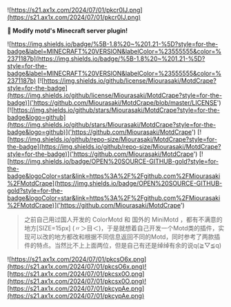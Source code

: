 
![https://s21.ax1x.com/2024/07/01/pkcr0IJ.png](https://s21.ax1x.com/2024/07/01/pkcr0IJ.png)

**🖤 Modify motd's Minecraft server plugin!**

![https://img.shields.io/badge/%5B-1.8%20~%201.21-%5D?style=for-the-badge&label=MINECRAFT%20VERSION&labelColor=%23555555&color=%2371187b](https://img.shields.io/badge/%5B-1.8%20~%201.21-%5D?style=for-the-badge&label=MINECRAFT%20VERSION&labelColor=%23555555&color=%2371187b) [![https://img.shields.io/github/license/Miourasaki/MotdCrape?style=for-the-badge](https://img.shields.io/github/license/Miourasaki/MotdCrape?style=for-the-badge)]('https://github.com/Miourasaki/MotdCrape/blob/master/LICENSE') [![https://img.shields.io/github/stars/Miourasaki/MotdCrape?style=for-the-badge&logo=github](https://img.shields.io/github/stars/Miourasaki/MotdCrape?style=for-the-badge&logo=github)]('https://github.com/Miourasaki/MotdCrape') [![https://img.shields.io/github/repo-size/Miourasaki/MotdCrape?style=for-the-badge](https://img.shields.io/github/repo-size/Miourasaki/MotdCrape?style=for-the-badge)]('https://github.com/Miourasaki/MotdCrape') [![https://img.shields.io/badge/OPEN%20SOURCE-GITHUB-gold?style=for-the-badge&logoColor=star&link=https%3A%2F%2Fgithub.com%2FMiourasaki%2FMotdCrape](https://img.shields.io/badge/OPEN%20SOURCE-GITHUB-gold?style=for-the-badge&logoColor=star&link=https%3A%2F%2Fgithub.com%2FMiourasaki%2FMotdCrape)]('https://github.com/Miourasaki/MotdCrape')

> 之前自己用过国人开发的 ColorMotd 和 国外的 MiniMotd ，都有不满意的地方[SIZE=15px] (〃＞目＜)，于是就想着自己开发一个Motd类的插件，实现可以改的地方都改和根据不同信息返回不同的Motd，同时参考了两款插件的特点。当然比不上上面两位，但是自己有还是绰绰有余的说q(≧▽≦q)

![https://s21.ax1x.com/2024/07/01/pkcsO6x.png](https://s21.ax1x.com/2024/07/01/pkcsO6x.png)![https://s21.ax1x.com/2024/07/01/pkcsx0O.png](https://s21.ax1x.com/2024/07/01/pkcsx0O.png)![https://s21.ax1x.com/2024/07/01/pkcypAe.png](https://s21.ax1x.com/2024/07/01/pkcypAe.png)
